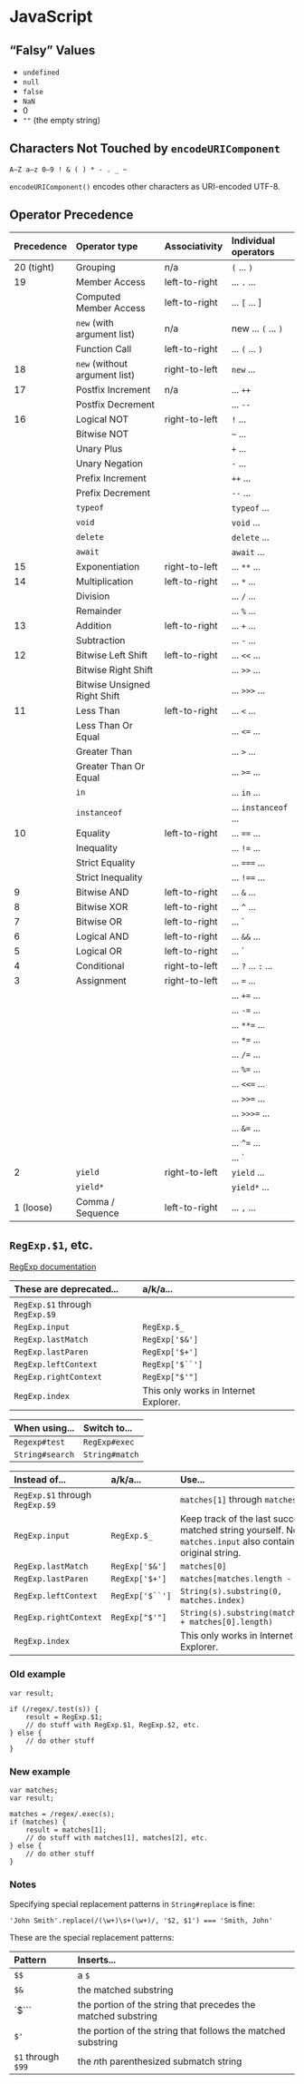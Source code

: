 # JavaScript

## “Falsy” Values

-   `undefined`
-   `null`
-   `false`
-   `NaN`
-   0
-   `""` (the empty string)

## Characters Not Touched by `encodeURIComponent`

`A–Z a–z 0–9 ! & ( ) * - . _ ~`

`encodeURIComponent()` encodes other characters as URI-encoded UTF-8.

## Operator Precedence

| Precedence | Operator type                 | Associativity | Individual operators |
|:-----------|:------------------------------|:--------------|:---------------------|
| 20 (tight) | Grouping                      | n/a           | `(` ... `)`          |
| 19         | Member Access                 | left-to-right | ... `.` ...          |
|            | Computed Member Access        | left-to-right | ... `[` ... ]        |
|            | `new` (with argument list)    | n/a           | new ... `(` ... `)`  |
|            | Function Call                 | left-to-right | ... `(` ... `)`      |
| 18         | `new` (without argument list) | right-to-left | `new` ...            |
| 17         | Postfix Increment             | n/a           | ... `++`             |
|            | Postfix Decrement             |               | ... `--`             |
| 16         | Logical NOT                   | right-to-left | `!` ...              |
|            | Bitwise NOT                   |               | `~` ...              |
|            | Unary Plus                    |               | `+` ...              |
|            | Unary Negation                |               | `-` ...              |
|            | Prefix Increment              |               | `++` ...             |
|            | Prefix Decrement              |               | `--` ...             |
|            | `typeof`                      |               | `typeof` ...         |
|            | `void`                        |               | `void` ...           |
|            | `delete`                      |               | `delete` ...         |
|            | `await`                       |               | `await` ...          |
| 15         | Exponentiation                | right-to-left | ... `**` ...         |
| 14         | Multiplication                | left-to-right | ... `*` ...          |
|            | Division                      |               | ... `/` ...          |
|            | Remainder                     |               | ... `%` ...          |
| 13         | Addition                      | left-to-right | ... `+` ...          |
|            | Subtraction                   |               | ... `-` ...          |
| 12         | Bitwise Left Shift            | left-to-right | ... `<<` ...         |
|            | Bitwise Right Shift           |               | ... `>>` ...         |
|            | Bitwise Unsigned Right Shift  |               | ... `>>>` ...        |
| 11         | Less Than                     | left-to-right | ... `<` ...          |
|            | Less Than Or Equal            |               | ... `<=` ...         |
|            | Greater Than                  |               | ... `>` ...          |
|            | Greater Than Or Equal         |               | ... `>=` ...         |
|            | `in`                          |               | ... `in` ...         |
|            | `instanceof`                  |               | ... `instanceof` ... |
| 10         | Equality                      | left-to-right | ... `==` ...         |
|            | Inequality                    |               | ... `!=` ...         |
|            | Strict Equality               |               | ... `===` ...        |
|            | Strict Inequality             |               | ... `!==` ...        |
| 9          | Bitwise AND                   | left-to-right | ... `&` ...          |
| 8          | Bitwise XOR                   | left-to-right | ... `^` ...          |
| 7          | Bitwise OR                    | left-to-right | ... `|` ...          |
| 6          | Logical AND                   | left-to-right | ... `&&` ...         |
| 5          | Logical OR                    | left-to-right | ... `||` ...         |
| 4          | Conditional                   | right-to-left | ... `?` ... `:` ...  |
| 3          | Assignment                    | right-to-left | ... `=` ...          |
|            |                               |               | ... `+=` ...         |
|            |                               |               | ... `-=` ...         |
|            |                               |               | ... `**=` ...        |
|            |                               |               | ... `*=` ...         |
|            |                               |               | ... `/=` ...         |
|            |                               |               | ... `%=` ...         |
|            |                               |               | ... `<<=` ...        |
|            |                               |               | ... `>>=` ...        |
|            |                               |               | ... `>>>=` ...       |
|            |                               |               | ... `&=` ...         |
|            |                               |               | ... `^=` ...         |
|            |                               |               | ... `|=` ...         |
| 2          | `yield`                       | right-to-left | `yield` ...          |
|            | `yield*`                      |               | `yield*` ...         |
| 1 (loose)  | Comma / Sequence              | left-to-right | ... `,` ...          |

## `RegExp.$1`, etc.

[RegExp documentation](https://developer.mozilla.org/en-US/docs/Web/JavaScript/Reference/Global_Objects/RegExp)

| These are deprecated...         | a/k/a...                              |
|:--------------------------------|:--------------------------------------|
| `RegExp.$1` through `RegExp.$9` |                                       |
| `RegExp.input`                  | `RegExp.$_`                           |
| `RegExp.lastMatch`              | `RegExp['$&']`                        |
| `RegExp.lastParen`              | `RegExp['$+']`                        |
| `RegExp.leftContext`            | `RegExp['$``']`                       |
| `RegExp.rightContext`           | `RegExp["$'"]`                        |
| `RegExp.index`                  | This only works in Internet Explorer. |

| When using...   | Switch to...   |
|:----------------|:---------------|
| `Regexp#test`   | `RegExp#exec`  |
| `String#search` | `String#match` |

| Instead of...                   | a/k/a...        | Use...                                                                                                                    |
|:--------------------------------|:----------------|:--------------------------------------------------------------------------------------------------------------------------|
| `RegExp.$1` through `RegExp.$9` |                 | `matches[1]` through `matches[9]`                                                                                         |
| `RegExp.input`                  | `RegExp.$_`     | Keep track of the last successfully matched string yourself. Note that `matches.input` also contains the original string. |
| `RegExp.lastMatch`              | `RegExp['$&']`  | `matches[0]`                                                                                                              |
| `RegExp.lastParen`              | `RegExp['$+']`  | `matches[matches.length - 1]`                                                                                             |
| `RegExp.leftContext`            | `RegExp['$``']` | `String(s).substring(0, matches.index)`                                                                                   |
| `RegExp.rightContext`           | `RegExp["$'"]`  | `String(s).substring(matches.index + matches[0].length)`                                                                  |
| `RegExp.index`                  |                 | This only works in Internet Explorer.                                                                                     |

### Old example

```
var result;

if (/regex/.test(s)) {
    result = RegExp.$1;
    // do stuff with RegExp.$1, RegExp.$2, etc.
} else {
    // do other stuff
}
```

### New example

```
var matches;
var result;

matches = /regex/.exec(s);
if (matches) {
    result = matches[1];
    // do stuff with matches[1], matches[2], etc.
} else {
    // do other stuff
}
```

### Notes

Specifying special replacement patterns in `String#replace` is fine:

    'John Smith'.replace(/(\w+)\s+(\w+)/, '$2, $1') === 'Smith, John'

These are the special replacement patterns:

| Pattern            | Inserts...                                                    |
|:-------------------|:--------------------------------------------------------------|
| `$$`               | a `$`                                                         |
| `$&`               | the matched substring                                         |
| `$```              | the portion of the string that precedes the matched substring |
| `$'`               | the portion of the string that follows the matched substring  |
| `$1` through `$99` | the *n*th parenthesized submatch string                       |
